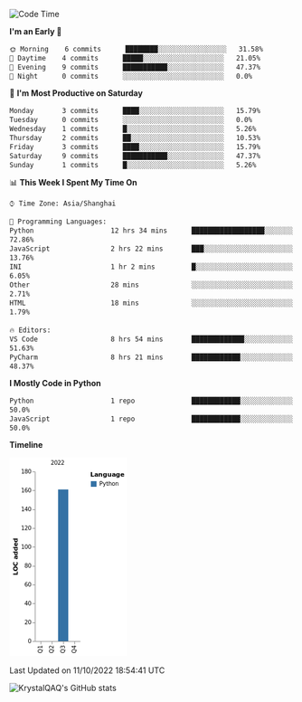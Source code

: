 <!--START_SECTION:waka-->
![Code Time](http://img.shields.io/badge/Code%20Time-63%20hrs%2020%20mins-blue)

**I'm an Early 🐤** 

```text
🌞 Morning    6 commits      ████████░░░░░░░░░░░░░░░░░   31.58% 
🌆 Daytime    4 commits      █████░░░░░░░░░░░░░░░░░░░░   21.05% 
🌃 Evening    9 commits      ███████████░░░░░░░░░░░░░░   47.37% 
🌙 Night      0 commits      ░░░░░░░░░░░░░░░░░░░░░░░░░   0.0%

```
📅 **I'm Most Productive on Saturday** 

```text
Monday       3 commits      ████░░░░░░░░░░░░░░░░░░░░░   15.79% 
Tuesday      0 commits      ░░░░░░░░░░░░░░░░░░░░░░░░░   0.0% 
Wednesday    1 commits      █░░░░░░░░░░░░░░░░░░░░░░░░   5.26% 
Thursday     2 commits      ██░░░░░░░░░░░░░░░░░░░░░░░   10.53% 
Friday       3 commits      ████░░░░░░░░░░░░░░░░░░░░░   15.79% 
Saturday     9 commits      ███████████░░░░░░░░░░░░░░   47.37% 
Sunday       1 commits      █░░░░░░░░░░░░░░░░░░░░░░░░   5.26%

```


📊 **This Week I Spent My Time On** 

```text
⌚︎ Time Zone: Asia/Shanghai

💬 Programming Languages: 
Python                   12 hrs 34 mins      ██████████████████░░░░░░░   72.86% 
JavaScript               2 hrs 22 mins       ███░░░░░░░░░░░░░░░░░░░░░░   13.76% 
INI                      1 hr 2 mins         █░░░░░░░░░░░░░░░░░░░░░░░░   6.05% 
Other                    28 mins             ░░░░░░░░░░░░░░░░░░░░░░░░░   2.71% 
HTML                     18 mins             ░░░░░░░░░░░░░░░░░░░░░░░░░   1.79%

🔥 Editors: 
VS Code                  8 hrs 54 mins       █████████████░░░░░░░░░░░░   51.63% 
PyCharm                  8 hrs 21 mins       ████████████░░░░░░░░░░░░░   48.37%

```

**I Mostly Code in Python** 

```text
Python                   1 repo              ████████████░░░░░░░░░░░░░   50.0% 
JavaScript               1 repo              ████████████░░░░░░░░░░░░░   50.0%

```


**Timeline**

![Chart not found](https://raw.githubusercontent.com/KrystalQAQ/KrystalQAQ/main/charts/bar_graph.png) 


 Last Updated on 11/10/2022 18:54:41 UTC
<!--END_SECTION:waka-->
![KrystalQAQ's GitHub stats](https://github-readme-stats.vercel.app/api?username=KrystalQAQ&show_icons=true&theme=radical)
